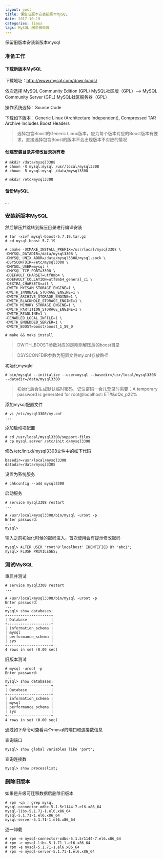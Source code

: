 ```yaml
---
layout: post
title: 保留旧版本安装新版本MySQL
date: 2017-10-19
categories: linux
tags: MySQL 服务器架设
---
```

保留旧版本安装新版本mysql

### 准备工作

#### 下载新版本MySQL
下载地址：http://www.mysql.com/downloads/

依次选择 MySQL Community Edition (GPL) MySQL社区版（GPL）--> MySQL Community Server (GPL) MySQL社区服务器（GPL）

操作系统选择：Source Code

下载如下版本：Generic Linux (Architecture Independent), Compressed TAR Archive Includes Boost Headers
> 选择包含Boost的Generic Linux版本，应为每个版本对应的Boost版本有要求，直接选择包含Boost的版本不会出现版本不对应的情况

#### 创建安装目录并修改目录拥有者

```
# mkdir /data/mysql3308
# chown -R mysql:mysql /usr/local/mysql3308
# chown -R mysql:mysql /data/mysql3308

# mkdir /etc/mysql3308
```

#### 备份MySQL
...

### 安装新版本MySQL
然后解压并跳转到解压目录进行编译安装

```
# tar -xzvf mysql-boost-5.7.19.tar.gz
# cd mysql-boost-5.7.19

# cmake -DCMAKE_INSTALL_PREFIX=/usr/local/mysql3308 \
-DMYSQL_DATADIR=/data/mysql3308 \
-DMYSQL_UNIX_ADDR=/data/mysql3308/mysql.sock \
-DSYSCONFDIR=/etc/mysql3308 \
-DMYSQL_USER=mysql \
-DMYSQL_TCP_PORT=3308 \
-DDEFAULT_CHARSET=utf8mb4 \
-DDEFAULT_COLLATION=utf8mb4_general_ci \
-DEXTRA_CHARSETS=all \
-DWITH_MYISAM_STORAGE_ENGINE=1 \
-DWITH_INNOBASE_STORAGE_ENGINE=1 \
-DWITH_ARCHIVE_STORAGE_ENGINE=1 \
-DWITH_BLACKHOLE_STORAGE_ENGINE=1 \
-DWITH_MEMORY_STORAGE_ENGINE=1 \
-DWITH_PARTITION_STORAGE_ENGINE=1 \
-DWITH_READLINE=1 \
-DENABLED_LOCAL_INFILE=1 \
-DWITH_EMBEDDED_SERVER=1 \
-DWITH_BOOST=boost/boost_1_59_0

# make && make install
```

> DWITH_BOOST参数对应的是刚刚解压后的boost目录

> DSYSCONFDIR参数为配置文件my.cnf存放路径

初始化mysqld

```
# bin/mysqld --initialize --user=mysql --basedir=/usr/local/mysql3308 --datadir=/data/mysql3308
```

> 初始化后会生成默认临时密码，记住密码一会儿登录时需要：A temporary password is generated for root@localhost: ET#&dQs_p22%

添加mysql配置文件

```
# vi /etc/mysql3308/my.cnf
...
```

添加启动项配置

```
# cd /usr/local/mysql3308/support-files
# cp mysql.server /etc/init.d/mysql3308
```

修改/etc/init.d/mysql3308文件中的如下代码
```
basedir=/usr/local/mysql3308
datadir=/data/mysql3308
```

设置为系统服务

```
# chkconfig --add mysql3308
```

启动服务

```
# service mysql3308 restart
...

# /usr/local/mysql3308/bin/mysql -uroot -p
Enter password: 
...
mysql>
```
输入之前初始化时候的密码进入，首次使用会有提示修改密码

```
mysql> ALTER USER 'root'@'localhost' IDENTIFIED BY 'abc1';
mysql> FLUSH PRIVILEGES;
```

### 测试MySQL
重启并测试
```
# service mysql3308 restart
...

# /usr/local/mysql3308/bin/mysql -uroot -p     
Enter password: 
...
mysql> show databases;
+--------------------+
| Database           |
+--------------------+
| information_schema |
| mysql              |
| performance_schema |
| sys                |
+--------------------+
4 rows in set (0.00 sec)

```

旧版本测试

```
# mysql -uroot -p
Enter password: 
...
mysql> show databases;
+--------------------+
| Database           |
+--------------------+
| information_schema |
| mysql              |
| performance_schema |
| sys                |
+--------------------+
4 rows in set (0.00 sec)
```

通过如下命令可查看两个mysql的端口和连接数信息

查询端口

```
mysql> show global variables like 'port';
```

查询连接数

```
mysql> show processlist;
```

### 删除旧版本
如果是升级可迁移数据后删除旧版本

```
# rpm -qa | grep mysql
mysql-connector-odbc-5.1.5r1144-7.el6.x86_64
mysql-libs-5.1.71-1.el6.x86_64
mysql-5.1.71-1.el6.x86_64
mysql-server-5.1.71-1.el6.x86_64
```

逐一卸载

```
# rpm -e mysql-connector-odbc-5.1.5r1144-7.el6.x86_64
# rpm -e mysql-libs-5.1.71-1.el6.x86_64
# rpm -e mysql-5.1.71-1.el6.x86_64
# rpm -e mysql-server-5.1.71-1.el6.x86_64
```
